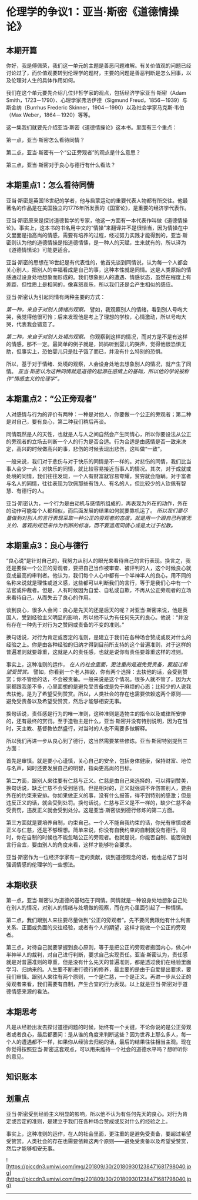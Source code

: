 # 伦理学的争议1：亚当·斯密《道德情操论》

## 本期开篇

你好，我是傅佩荣，我们这一单元的主题是善恶问题难解。有关价值观的问题已经讨论过了，而价值观要转到伦理学的题材，主要的问题是善恶判断是怎么回事，以及伦理对人生的具体作用如何。

我们在这个单元要先介绍几位非哲学家的观点，包括经济学家亚当·斯密（Adam Smith，1723－1790）、心理学家弗洛伊德（Sigmund Freud，1856－1939）与斯金纳（Burrhus Frederic Skinner，1904－1990）以及社会学家马克斯·韦伯（Max Weber，1864－1920）等等。

这一集我们就要先介绍亚当·斯密《道德情操论》这本书。里面有三个重点：

第一点，亚当·斯密怎么看待同情？

第二点，亚当·斯密有一个“公正旁观者”的观点是什么意思？

第三点，亚当·斯密对于良心与德行有什么看法？

## 本期重点1：怎么看待同情

亚当·斯密是英国18世纪的学者，他与启蒙运动的重要代表人物都有所交往。他最著名的作品是在美国独立的1776年所发表的《国富论》，是重要的经济学代表作。

亚当·斯密原来是探讨道德哲学的专家，他这一方面有一本代表作叫做《道德情操论》。事实上，这本书的书名用中文的“情操”来翻译并不是很恰当，因为情操在中文里面是指高尚的情感，需要有培养的过程，经过努力实践才能得到的，亚当·斯密则认为他的道德情操是指道德情愫，是一种人的天赋，生来就有的，所以译为《道德情愫论》可能更适合。

亚当·斯密的思想在18世纪是有代表性的，他首先谈到同情说，认为每一个人都会关心别人，把别人的幸福看成是自己的事，这种本性就是同情。这是人类原始的情感通过设身处地想象而形成的。我们想象别人的遭遇、情感状态，虽然在程度上有差距，但性质上是相同的，像喜怒哀乐，所以我们还是会产生相似的感应。

亚当·斯密认为引起同情有两种主要的方式：

 *第一种，来自于对别人情绪的观察。* 譬如，我观察别人的情绪，看到别人号啕大哭，我觉得他很可怜；后来发现他是考上了理想的学校，心情激动，所以号啕大哭，代表我会错意了。

 *第二种，来自于对别人处境的观察。* 你观察到这样的情况，而对方是不是有这样的情感，那不一定。最简单的例子就是，妈妈听到婴儿的哭声，觉得他很恐惧无助，但事实上，恐怕婴儿只是肚子饿了而已，并没有什么特别的恐惧。

所以，基于对于情绪、处境的观察，人会设身处地去想象别人的情况，就产生了同情。 *亚当·斯密认为这种同情就是道德的起源在感情上的基础，所以他的学说被称作“情感主义的伦理学”。*

## 本期重点2：“公正旁观者”

人对感情与行为的评价有两种：一种是对他人，你要做一个公正的旁观者；第二种是对自己，要有良心，第二种我们稍后再谈。

同情既然是人的天性，也就是人与人之间自然会产生同情心，所以你要设法从公正的旁观者的立场去判断一个人的行为是否合适。行为合适是由感情是否一致来决定，高兴的时候做高兴的事，悲伤的时候表现出悲伤，这叫做“一致”。

一般来说，我们对于悲伤与对于快乐的同情是不一样的。对悲伤的同情，我们比当事人会少一点；对快乐的同情，就比较容易接近当事人的情况。其次，对于成就或处境的同情，我们往往发现，一个人有财富就容易夸耀，贫穷就会隐瞒。对于富者与名人的同情，往往表现为钦佩那些有钱人、有名的人，但比较少的人钦佩有智慧、有德行的人。

亚当·斯密认为，一个行为是由动机与感情所组成的，再表现为外在的动作，外在的动作可能每个人都相似，而后面发展的结果如何就要靠机运了。 *所以我们要尽量做到对别人的言行表现采取一种公正的旁观者的态度，就是用一个跟自己利害无关的、客观的规范来作为判断的标准，而不要滥用同情心或是太过于松散。*

## 本期重点3：良心与德行

“良心说”是针对自己的，我努力从别人的眼光来看待自己的言行表现。换言之，我还是要做一个公正的旁观者，要把自己当作被审查、被评判的人，这个时候良心就变成最高的审判者。他认为，我们每个人心中都有一个半神半人的良心，用不同的名称来说就是理性或道义感，这些都可以判断我们的言行，等于是我们心中有一个法官或仲裁者。但是，人有时候因为自爱、自私或自欺，不再从公正旁观者的立场来看待自己，从而失去了良心的作用。

谈到良心，很多人会问：良心是先天的还是后天的呢？对亚当·斯密来说，他是英国人，受到经验主义明显的影响，所以他不认为有任何先天的良心。他说：“并没有存在一种先于对行为之赞同或责备的不变的准则。”

换句话说，对行为肯定或否定的准则，是建立于我们在各种场合赞成或反对什么的经验之上。你是由各种经验的归纳才得到目前所支持的这个普遍准则，对于这样的普遍准则就要尊重，这就是人的责任感，也就是说你有责任要尊重这样的准则。

事实上，这种准则的运作， *在人的社会里面，更注重的是避免受责备，要超过希望受赞赏。* 譬如，你看到一个老人摔跤，你有两个选择：去扶他的话，会受到赞赏；你不管他的话，不会被责备。一般来说是这个情况。很多人就不管了，因为大家都跟我差不多，心里面想的是避免受责备或是免于麻烦的心态；比较少的人说我去扶他，是为了希望受到赞赏。所以，人类社会的存在也需要依赖这两个原则——避免受责备以及希望受赞赏，然后才能够相安无事。

换句话说，责任感是行为的唯一准则，这种准则是造物主的指令以及戒律所安排的，还有最终的赏罚。至于造物主是什么，亚当·斯密并没有特别说明，因为在当时，天主教、基督教依然盛行，对当时的人也不需要多做解释。

所以我们再进一步从良心到了德行，这当然需要某些修炼。亚当·斯密特别提到三方面：

首先是审慎。就是要小心谨慎，关心自己的安全，包括身体健康，保持财富、地位与名声，同时还要发展自己的明智，指向更高尚的目标。

第二方面，跟别人来往要有仁慈与正义。仁慈是由自己来选择的，可以得到赞美，换句话说，缺乏仁慈不会受到惩罚。但是相对的，正义就强调不许伤害别人，要由外在的约束来安排。你如果做正义的事，没有什么报答，得不到特别的感激；但是违反正义的话，就会受到处罚。换句话说，仁慈与正义是不一样的，缺少仁慈不会受责罚，违反正义就会受到处分。这是亚当·斯密谈到德行修炼的第二方面。

第三方面就是要培养自制，约束自己。一个人不能自我约束的话，你光有审慎或者正义与仁慈，还是不够理想。简单来说，你没有自我约束的自制就没有德行。同时，你在自制的时候也不能忽略公正的旁观者。也就是说，你能否自制、能否做到言行合宜，要由别人的角度来看，这样才能够符合要求。

亚当·斯密作为一位经济学家有一定的贡献，谈到道德观念的话，他也总结了当时强调情感的伦理学的一些想法。

## 本期收获

第一点，亚当·斯密认为道德的基础在于同情。同情就是一种设身处地想象自己处在别人的情况，对别人的情绪与处境做的观察，而在内心里面引起了一种情愫。

第二点，我们跟别人来往要尽量做到“公正的旁观者”。先不要问我跟他有什么利害关系、正面或负面的交往经验，或者有个人的期望，这样才能做一个公正的旁观者。

第三点，对待自己就要掌握到良心原则，等于是把公正的旁观者搬回内心，做心中半神半人的裁判，对自己进行判断，要求自己实现责任。亚当·斯密认为，责任感就是对普遍准则的尊重，但是没有什么先天的普遍准则，都是透过我们在经验里面学习、归纳来的。人生要不断进行德行的修养，最主要的是由于自爱提出要求，要我们审慎。跟别人来往有两个原则，一个是仁慈，一个是正义。再进一步从公正的旁观者来看，我们需要有自制，产生合宜的行为表现。以上就是亚当·斯密对于道德情感来源的看法。

## 本期思考

凡是从经验出发去探讨道德问题的时候，始终有一个关键，不论你说的是公正旁观者或者良心，最后都要问：是从谁的角度来判断这些？因为世界上那么多人，每一个人的遭遇都不一样，如果你从经验去归纳的话，最后的结果往往相当主观。现在你觉得按照亚当·斯密这套观点，可以用来维持一个社会的道德水平吗？想听听你的意见。

## 知识账本

## 划重点

亚当·斯密受到经验主义明显的影响，所以他不认为有任何先天的良心。对行为肯定或否定的准则，是建立于我们在各种场合赞成或反对什么的经验之上。

事实上，这种准则的运作，在人的社会里面，更注重的是避免受责备，要超过希望受赞赏。人类社会的存在也需要依赖这两个原则——避免受责备以及希望受赞赏，然后才能够相安无事。

![https://piccdn3.umiwi.com/img/201809/30/201809301238471681798040.jpg](https://piccdn3.umiwi.com/img/201809/30/201809301238471681798040.jpg)

---

